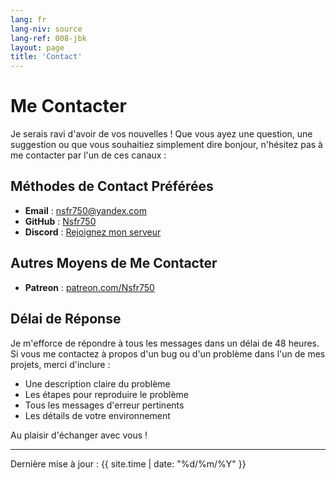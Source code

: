 ```yaml
---
lang: fr
lang-niv: source
lang-ref: 008-jbk
layout: page
title: 'Contact'
---
```


# Me Contacter

Je serais ravi d'avoir de vos nouvelles ! Que vous ayez une question, une suggestion ou que vous souhaitiez simplement dire bonjour, n'hésitez pas à me contacter par l'un de ces canaux :

## Méthodes de Contact Préférées

- **Email** : [nsfr750@yandex.com](mailto:nsfr750@yandex.com)
- **GitHub** : [Nsfr750](https://github.com/Nsfr750)
- **Discord** : [Rejoignez mon serveur](https://discord.gg/ryqNeuRYjD)

## Autres Moyens de Me Contacter

- **Patreon** : [patreon.com/Nsfr750](https://www.patreon.com/Nsfr750)

## Délai de Réponse

Je m'efforce de répondre à tous les messages dans un délai de 48 heures. Si vous me contactez à propos d'un bug ou d'un problème dans l'un de mes projets, merci d'inclure :

- Une description claire du problème
- Les étapes pour reproduire le problème
- Tous les messages d'erreur pertinents
- Les détails de votre environnement

Au plaisir d'échanger avec vous !

---

Dernière mise à jour : {{ site.time | date: "%d/%m/%Y" }}
